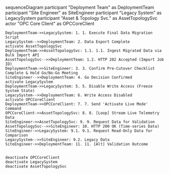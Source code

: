 sequenceDiagram
    participant "Deployment Team" as DeploymentTeam
    participant "Site Engineer" as SiteEngineer
    participant "Legacy System" as LegacySystem
    participant "Asset & Topology Svc." as AssetTopologySvc
    actor "OPC Core Client" as OPCCoreClient

    DeploymentTeam->>LegacySystem: 1. 1. Execute Final Data Migration Script
    LegacySystem-->>DeploymentTeam: 2. Data Export Complete
    activate AssetTopologySvc
    DeploymentTeam->>AssetTopologySvc: 1.1. 1.1. Ingest Migrated Data via Bulk Import API
    AssetTopologySvc-->>DeploymentTeam: 1.2. HTTP 202 Accepted (Import Job ID)
    DeploymentTeam->>SiteEngineer: 3. 3. Confirm Pre-Cutover Checklist Complete & Hold Go/No-Go Meeting
    SiteEngineer-->>DeploymentTeam: 4. Go Decision Confirmed
    activate LegacySystem
    DeploymentTeam->>LegacySystem: 5. 5. Disable Write Access (Freeze System State)
    LegacySystem-->>DeploymentTeam: 6. Write Access Disabled
    activate OPCCoreClient
    DeploymentTeam->>OPCCoreClient: 7. 7. Send 'Activate Live Mode' Command
    OPCCoreClient->>AssetTopologySvc: 8. 8. [Loop] Stream Live Telemetry Data
    SiteEngineer->>AssetTopologySvc: 9. 9. Request Data for Validation
    AssetTopologySvc-->>SiteEngineer: 10. HTTP 200 OK (Time-series Data)
    SiteEngineer->>LegacySystem: 9.1. 9.1. Request Read-Only Data for Comparison
    LegacySystem-->>SiteEngineer: 9.2. Legacy Data
    SiteEngineer->>DeploymentTeam: 11. 11. [Alt] Validation Outcome


    deactivate OPCCoreClient
    deactivate LegacySystem
    deactivate AssetTopologySvc
